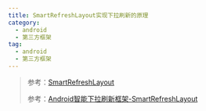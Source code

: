 ```yaml
---
title: SmartRefreshLayout实现下拉刷新的原理
category: 
  - android
  - 第三方框架
tag:
  - android
  - 第三方框架
---
```


> 参考：[SmartRefreshLayout](https://github.com/scwang90/SmartRefreshLayout)
> 
> 参考：[Android智能下拉刷新框架-SmartRefreshLayout](https://segmentfault.com/a/1190000010066071)